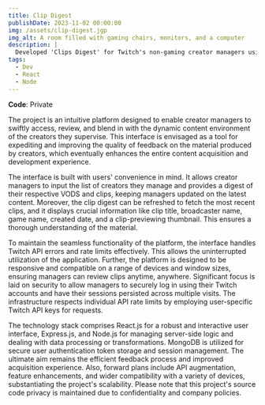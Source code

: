 ```yaml
---
title: Clip Digest
publishDate: 2023-11-02 00:00:00
img: /assets/clip-digest.jgp
img_alt: A room filled with gaming chairs, monitors, and a computer
description: |
  Developed 'Clips Digest' for Twitch's non-gaming creator managers using React.js.
tags:
  - Dev
  - React
  - Node
---
```


**Code**: Private

The project is an intuitive platform designed to enable creator managers to swiftly access, review, and blend in with the dynamic content environment of the creators they supervise. This interface is envisaged as a tool for expediting and improving the quality of feedback on the material produced by creators, which eventually enhances the entire content acquisition and development experience.

The interface is built with users' convenience in mind. It allows creator managers to input the list of creators they manage and provides a digest of their respective VODS and clips, keeping managers updated on the latest content. Moreover, the clip digest can be refreshed to fetch the most recent clips, and it displays crucial information like clip title, broadcaster name, game name, created date, and a clip-previewing thumbnail. This ensures a thorough understanding of the material.

To maintain the seamless functionality of the platform, the interface handles Twitch API errors and rate limits effectively. This allows the uninterrupted utilization of the application. Further, the platform is designed to be responsive and compatible on a range of devices and window sizes, ensuring managers can review clips anytime, anywhere. Significant focus is laid on security to allow managers to securely log in using their Twitch accounts and have their sessions persisted across multiple visits. The infrastructure respects individual API rate limits by employing user-specific Twitch API keys for requests.

The technology stack comprises React.js for a robust and interactive user interface, Express.js, and Node.js for managing server-side logic and dealing with data processing or transformations. MongoDB is utilized for secure user authentication token storage and session management.
The ultimate aim remains the efficient feedback process and improved acquisition experience. Also, forward plans include API augmentation, feature enhancements, and wider compatibility with a variety of devices, substantiating the project's scalability. Please note that this project's source code privacy is maintained due to confidentiality and company policies.